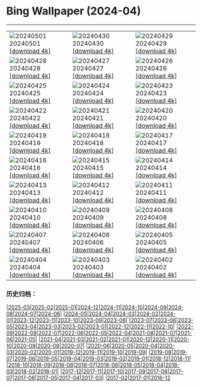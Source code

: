 # Bing Wallpaper (2024-04)
**************

<table><tr><td><img class="wallpaper" src="https://www.bing.com/th?id=OHR.CheetahRain_EN-US6179670004_1920x1080.jpg" alt="20240501"> 20240501 <a class="wallpaper_link" href="https://www.bing.com/th?id=OHR.CheetahRain_EN-US6179670004_UHD.jpg">[download 4k]</a></td><td><img class="wallpaper" src="https://www.bing.com/th?id=OHR.TulouFujian_EN-US6009679228_1920x1080.jpg" alt="20240430"> 20240430 <a class="wallpaper_link" href="https://www.bing.com/th?id=OHR.TulouFujian_EN-US6009679228_UHD.jpg">[download 4k]</a></td><td><img class="wallpaper" src="https://www.bing.com/th?id=OHR.GuadalupeTexas_EN-US5906260854_1920x1080.jpg" alt="20240429"> 20240429 <a class="wallpaper_link" href="https://www.bing.com/th?id=OHR.GuadalupeTexas_EN-US5906260854_UHD.jpg">[download 4k]</a></td></tr><tr><td><img class="wallpaper" src="https://www.bing.com/th?id=OHR.LeucisticHummingbird_EN-US5796079642_1920x1080.jpg" alt="20240428"> 20240428 <a class="wallpaper_link" href="https://www.bing.com/th?id=OHR.LeucisticHummingbird_EN-US5796079642_UHD.jpg">[download 4k]</a></td><td><img class="wallpaper" src="https://www.bing.com/th?id=OHR.KalalochTree_EN-US5565386489_1920x1080.jpg" alt="20240427"> 20240427 <a class="wallpaper_link" href="https://www.bing.com/th?id=OHR.KalalochTree_EN-US5565386489_UHD.jpg">[download 4k]</a></td><td><img class="wallpaper" src="https://www.bing.com/th?id=OHR.PenguinDirections_EN-US5469437415_1920x1080.jpg" alt="20240426"> 20240426 <a class="wallpaper_link" href="https://www.bing.com/th?id=OHR.PenguinDirections_EN-US5469437415_UHD.jpg">[download 4k]</a></td></tr><tr><td><img class="wallpaper" src="https://www.bing.com/th?id=OHR.TrilliumOntario_EN-US5180679465_1920x1080.jpg" alt="20240425"> 20240425 <a class="wallpaper_link" href="https://www.bing.com/th?id=OHR.TrilliumOntario_EN-US5180679465_UHD.jpg">[download 4k]</a></td><td><img class="wallpaper" src="https://www.bing.com/th?id=OHR.TrinityDublin_EN-US9065489677_1920x1080.jpg" alt="20240424"> 20240424 <a class="wallpaper_link" href="https://www.bing.com/th?id=OHR.TrinityDublin_EN-US9065489677_UHD.jpg">[download 4k]</a></td><td><img class="wallpaper" src="https://www.bing.com/th?id=OHR.EarthDayTurtle_EN-US4769423754_1920x1080.jpg" alt="20240423"> 20240423 <a class="wallpaper_link" href="https://www.bing.com/th?id=OHR.EarthDayTurtle_EN-US4769423754_UHD.jpg">[download 4k]</a></td></tr><tr><td><img class="wallpaper" src="https://www.bing.com/th?id=OHR.CadesCove_EN-US4359486356_1920x1080.jpg" alt="20240422"> 20240422 <a class="wallpaper_link" href="https://www.bing.com/th?id=OHR.CadesCove_EN-US4359486356_UHD.jpg">[download 4k]</a></td><td><img class="wallpaper" src="https://www.bing.com/th?id=OHR.YellowstoneGeyser_EN-US3470127711_1920x1080.jpg" alt="20240421"> 20240421 <a class="wallpaper_link" href="https://www.bing.com/th?id=OHR.YellowstoneGeyser_EN-US3470127711_UHD.jpg">[download 4k]</a></td><td><img class="wallpaper" src="https://www.bing.com/th?id=OHR.OrkneyStones_EN-US3355508244_1920x1080.jpg" alt="20240420"> 20240420 <a class="wallpaper_link" href="https://www.bing.com/th?id=OHR.OrkneyStones_EN-US3355508244_UHD.jpg">[download 4k]</a></td></tr><tr><td><img class="wallpaper" src="https://www.bing.com/th?id=OHR.AvilaSpain_EN-US3559491003_1920x1080.jpg" alt="20240419"> 20240419 <a class="wallpaper_link" href="https://www.bing.com/th?id=OHR.AvilaSpain_EN-US3559491003_UHD.jpg">[download 4k]</a></td><td><img class="wallpaper" src="https://www.bing.com/th?id=OHR.SpringCub_EN-US3818124104_1920x1080.jpg" alt="20240418"> 20240418 <a class="wallpaper_link" href="https://www.bing.com/th?id=OHR.SpringCub_EN-US3818124104_UHD.jpg">[download 4k]</a></td><td><img class="wallpaper" src="https://www.bing.com/th?id=OHR.UnionSquareNYC_EN-US3633149979_1920x1080.jpg" alt="20240417"> 20240417 <a class="wallpaper_link" href="https://www.bing.com/th?id=OHR.UnionSquareNYC_EN-US3633149979_UHD.jpg">[download 4k]</a></td></tr><tr><td><img class="wallpaper" src="https://www.bing.com/th?id=OHR.RedBallBelgium_EN-US3314192425_1920x1080.jpg" alt="20240416"> 20240416 <a class="wallpaper_link" href="https://www.bing.com/th?id=OHR.RedBallBelgium_EN-US3314192425_UHD.jpg">[download 4k]</a></td><td><img class="wallpaper" src="https://www.bing.com/th?id=OHR.BowlingBallCali_EN-US3241530931_1920x1080.jpg" alt="20240415"> 20240415 <a class="wallpaper_link" href="https://www.bing.com/th?id=OHR.BowlingBallCali_EN-US3241530931_UHD.jpg">[download 4k]</a></td><td><img class="wallpaper" src="https://www.bing.com/th?id=OHR.SpringApple_EN-US3148648329_1920x1080.jpg" alt="20240414"> 20240414 <a class="wallpaper_link" href="https://www.bing.com/th?id=OHR.SpringApple_EN-US3148648329_UHD.jpg">[download 4k]</a></td></tr><tr><td><img class="wallpaper" src="https://www.bing.com/th?id=OHR.SunsetArchesNP_EN-US2974318595_1920x1080.jpg" alt="20240413"> 20240413 <a class="wallpaper_link" href="https://www.bing.com/th?id=OHR.SunsetArchesNP_EN-US2974318595_UHD.jpg">[download 4k]</a></td><td><img class="wallpaper" src="https://www.bing.com/th?id=OHR.DragonWaterfall_EN-US2799967886_1920x1080.jpg" alt="20240412"> 20240412 <a class="wallpaper_link" href="https://www.bing.com/th?id=OHR.DragonWaterfall_EN-US2799967886_UHD.jpg">[download 4k]</a></td><td><img class="wallpaper" src="https://www.bing.com/th?id=OHR.OwlSiblings_EN-US2594321387_1920x1080.jpg" alt="20240411"> 20240411 <a class="wallpaper_link" href="https://www.bing.com/th?id=OHR.OwlSiblings_EN-US2594321387_UHD.jpg">[download 4k]</a></td></tr><tr><td><img class="wallpaper" src="https://www.bing.com/th?id=OHR.SkagitValleyTulips_EN-US2489408645_1920x1080.jpg" alt="20240410"> 20240410 <a class="wallpaper_link" href="https://www.bing.com/th?id=OHR.SkagitValleyTulips_EN-US2489408645_UHD.jpg">[download 4k]</a></td><td><img class="wallpaper" src="https://www.bing.com/th?id=OHR.SolarEclipseOregon_EN-US2134131862_1920x1080.jpg" alt="20240409"> 20240409 <a class="wallpaper_link" href="https://www.bing.com/th?id=OHR.SolarEclipseOregon_EN-US2134131862_UHD.jpg">[download 4k]</a></td><td><img class="wallpaper" src="https://www.bing.com/th?id=OHR.BeaverDenali_EN-US1894047698_1920x1080.jpg" alt="20240408"> 20240408 <a class="wallpaper_link" href="https://www.bing.com/th?id=OHR.BeaverDenali_EN-US1894047698_UHD.jpg">[download 4k]</a></td></tr><tr><td><img class="wallpaper" src="https://www.bing.com/th?id=OHR.JapanHimeji_EN-US1768279571_1920x1080.jpg" alt="20240407"> 20240407 <a class="wallpaper_link" href="https://www.bing.com/th?id=OHR.JapanHimeji_EN-US1768279571_UHD.jpg">[download 4k]</a></td><td><img class="wallpaper" src="https://www.bing.com/th?id=OHR.BahamasSpace_EN-US1544254149_1920x1080.jpg" alt="20240406"> 20240406 <a class="wallpaper_link" href="https://www.bing.com/th?id=OHR.BahamasSpace_EN-US1544254149_UHD.jpg">[download 4k]</a></td><td><img class="wallpaper" src="https://www.bing.com/th?id=OHR.AntelopeBotswana_EN-US3335739405_1920x1080.jpg" alt="20240405"> 20240405 <a class="wallpaper_link" href="https://www.bing.com/th?id=OHR.AntelopeBotswana_EN-US3335739405_UHD.jpg">[download 4k]</a></td></tr><tr><td><img class="wallpaper" src="https://www.bing.com/th?id=OHR.KyrgyzstanRainbow_EN-US3266651913_1920x1080.jpg" alt="20240404"> 20240404 <a class="wallpaper_link" href="https://www.bing.com/th?id=OHR.KyrgyzstanRainbow_EN-US3266651913_UHD.jpg">[download 4k]</a></td><td><img class="wallpaper" src="https://www.bing.com/th?id=OHR.JutlandSpring_EN-US3202382460_1920x1080.jpg" alt="20240403"> 20240403 <a class="wallpaper_link" href="https://www.bing.com/th?id=OHR.JutlandSpring_EN-US3202382460_UHD.jpg">[download 4k]</a></td><td><img class="wallpaper" src="https://www.bing.com/th?id=OHR.PalazzoFarnese_EN-US3142967327_1920x1080.jpg" alt="20240402"> 20240402 <a class="wallpaper_link" href="https://www.bing.com/th?id=OHR.PalazzoFarnese_EN-US3142967327_UHD.jpg">[download 4k]</a></td></tr></table>

### 历史归档：

|[2025-03](/../2025-03/2025-03.md)|[2025-02](/../2025-02/2025-02.md)|[2025-01](/../2025-01/2025-01.md)|[2024-12](/../2024-12/2024-12.md)|[2024-11](/../2024-11/2024-11.md)|[2024-10](/../2024-10/2024-10.md)|[2024-09](/../2024-09/2024-09.md)|[2024-08](/../2024-08/2024-08.md)|[2024-07](/../2024-07/2024-07.md)|[2024-06](/../2024-06/2024-06.md)|
|[2024-05](/../2024-05/2024-05.md)|[2024-04](/2024-04.md)|[2024-03](/../2024-03/2024-03.md)|[2024-02](/../2024-02/2024-02.md)|[2024-01](/../2024-01/2024-01.md)|[2023-12](/../2023-12/2023-12.md)|[2023-11](/../2023-11/2023-11.md)|[2023-10](/../2023-10/2023-10.md)|[2023-09](/../2023-09/2023-09.md)|[2023-08](/../2023-08/2023-08.md)|
|[2023-07](/../2023-07/2023-07.md)|[2023-06](/../2023-06/2023-06.md)|[2023-05](/../2023-05/2023-05.md)|[2023-04](/../2023-04/2023-04.md)|[2023-03](/../2023-03/2023-03.md)|[2023-02](/../2023-02/2023-02.md)|[2023-01](/../2023-01/2023-01.md)|[2022-12](/../2022-12/2022-12.md)|[2022-11](/../2022-11/2022-11.md)|[2022-10](/../2022-10/2022-10.md)|
|[2022-09](/../2022-09/2022-09.md)|[2022-08](/../2022-08/2022-08.md)|[2022-07](/../2022-07/2022-07.md)|[2022-06](/../2022-06/2022-06.md)|[2022-05](/../2022-05/2022-05.md)|[2022-04](/../2022-04/2022-04.md)|[2021-08](/../2021-08/2021-08.md)|[2021-07](/../2021-07/2021-07.md)|[2021-06](/../2021-06/2021-06.md)|[2021-05](/../2021-05/2021-05.md)|
|[2021-04](/../2021-04/2021-04.md)|[2021-03](/../2021-03/2021-03.md)|[2021-02](/../2021-02/2021-02.md)|[2021-01](/../2021-01/2021-01.md)|[2020-12](/../2020-12/2020-12.md)|[2020-11](/../2020-11/2020-11.md)|[2020-10](/../2020-10/2020-10.md)|[2020-09](/../2020-09/2020-09.md)|[2020-08](/../2020-08/2020-08.md)|[2020-07](/../2020-07/2020-07.md)|
|[2020-06](/../2020-06/2020-06.md)|[2020-05](/../2020-05/2020-05.md)|[2020-04](/../2020-04/2020-04.md)|[2020-03](/../2020-03/2020-03.md)|[2020-02](/../2020-02/2020-02.md)|[2020-01](/../2020-01/2020-01.md)|[2019-12](/../2019-12/2019-12.md)|[2019-11](/../2019-11/2019-11.md)|[2019-10](/../2019-10/2019-10.md)|[2019-09](/../2019-09/2019-09.md)|
|[2019-08](/../2019-08/2019-08.md)|[2019-07](/../2019-07/2019-07.md)|[2019-06](/../2019-06/2019-06.md)|[2019-05](/../2019-05/2019-05.md)|[2019-04](/../2019-04/2019-04.md)|[2019-03](/../2019-03/2019-03.md)|[2019-02](/../2019-02/2019-02.md)|[2019-01](/../2019-01/2019-01.md)|[2018-12](/../2018-12/2018-12.md)|[2018-11](/../2018-11/2018-11.md)|
|[2018-10](/../2018-10/2018-10.md)|[2018-09](/../2018-09/2018-09.md)|[2018-08](/../2018-08/2018-08.md)|[2018-07](/../2018-07/2018-07.md)|[2018-06](/../2018-06/2018-06.md)|[2018-05](/../2018-05/2018-05.md)|[2018-04](/../2018-04/2018-04.md)|[2018-03](/../2018-03/2018-03.md)|[2018-02](/../2018-02/2018-02.md)|[2018-01](/../2018-01/2018-01.md)|
|[2017-12](/../2017-12/2017-12.md)|[2017-11](/../2017-11/2017-11.md)|[2017-10](/../2017-10/2017-10.md)|[2017-09](/../2017-09/2017-09.md)|[2017-08](/../2017-08/2017-08.md)|[2017-07](/../2017-07/2017-07.md)|[2017-06](/../2017-06/2017-06.md)|[2017-05](/../2017-05/2017-05.md)|[2017-04](/../2017-04/2017-04.md)|[2017-03](/../2017-03/2017-03.md)|
|[2017-02](/../2017-02/2017-02.md)|[2017-01](/../2017-01/2017-01.md)|[2016-12](/../2016-12/2016-12.md)